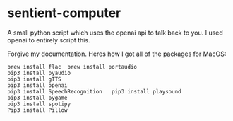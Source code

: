 # sentient-computer
A small python script which uses the openai api to talk back to you. I used openai to entirely script this.


Forgive my documentation. Heres how I got all of the packages for MacOS: 

```
brew install flac  brew install portaudio  
pip3 install pyaudio  
pip3 install gTTS
pip3 install openai  
pip3 install SpeechRecognition   pip3 install playsound 
pip3 install pygame
pip3 install spotipy 
Pip3 install Pillow
```
